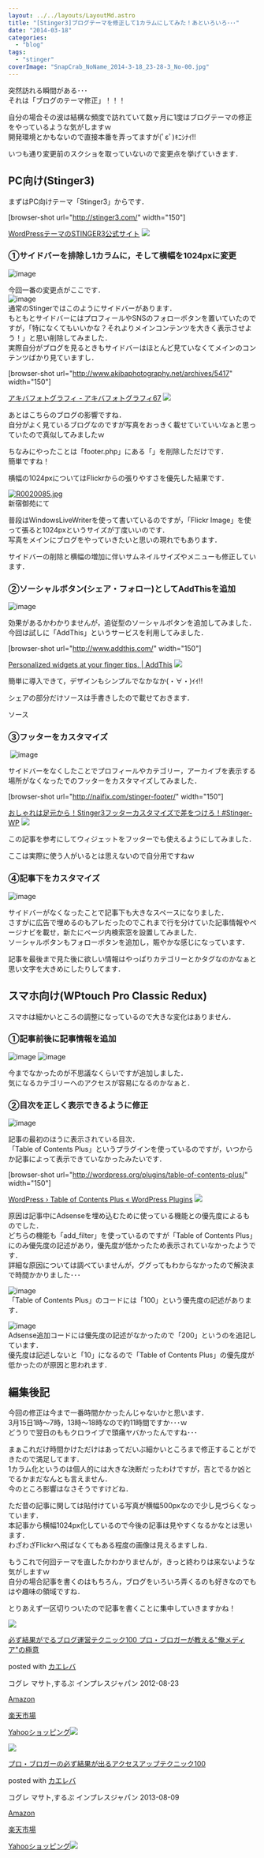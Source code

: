 ```yaml
---
layout: ../../layouts/LayoutMd.astro
title: "[Stinger3]ブログテーマを修正して1カラムにしてみた！あといろいろ･･･"
date: "2014-03-18"
categories: 
  - "blog"
tags: 
  - "stinger"
coverImage: "SnapCrab_NoName_2014-3-18_23-28-3_No-00.jpg"
---
```


突然訪れる瞬間がある･･･  
それは「ブログのテーマ修正」！！！

自分の場合その波は結構な頻度で訪れていて数ヶ月に1度はブログテーマの修正をやっているような気がしますｗ  
開発環境とかもないので直接本番を弄ってますが(ﾟεﾟ)ｷﾆｼﾅｲ!!

いつも通り変更前のスクショを取っていないので変更点を挙げていきます．

## PC向け(Stinger3)

まずはPC向けテーマ「Stinger3」からです．

\[browser-shot url="http://stinger3.com/" width="150"\]

[WordPressテーマのSTINGER3公式サイト](http://stinger3.com/) [![](http://b.hatena.ne.jp/entry/image/http://stinger3.com/)](http://b.hatena.ne.jp/entry/http://stinger3.com/)

### ①サイドバーを排除し1カラムに，そして横幅を1024pxに変更

![image](images/image.png "image")

今回一番の変更点がここです．  
![image](images/image1.png "image")   
通常のStingerではこのようにサイドバーがあります．  
もともとサイドバーにはプロフィールやSNSのフォローボタンを置いていたのですが，「特になくてもいいかな？それよりメインコンテンツを大きく表示させよう！」と思い削除してみました．  
実際自分がブログを見るときもサイドバーはほとんど見ていなくてメインのコンテンツばかり見ていますし．

\[browser-shot url="http://www.akibaphotography.net/archives/5417" width="150"\]

[アキバフォトグラフィ - アキバフォトグラフィ67](http://www.akibaphotography.net/archives/5417) [![](http://b.hatena.ne.jp/entry/image/http://www.akibaphotography.net/archives/5417)](http://b.hatena.ne.jp/entry/http://www.akibaphotography.net/archives/5417)

あとはこちらのブログの影響ですね．  
自分がよく見ているブログなのですが写真をおっきく載せていていいなぁと思っていたので真似してみましたｗ

ちなみにやったことは「footer.php」にある「<?php get\_sidebar(); ?>」を削除しただけです．  
簡単ですね！

横幅の1024pxについてはFlickrからの張りやすさを優先した結果です．

[![R0020085.jpg](images/12518913573_02a0307562_b.jpg)](http://www.flickr.com/photos/67522130@N08/12518913573/ "R0020085.jpg")  
新宿御苑にて

普段はWindowsLiveWriterを使って書いているのですが，「Flickr Image」を使って張ると1024pxというサイズが丁度いいのです．  
写真をメインにブログをやっていきたいと思いの現れでもあります．

サイドバーの削除と横幅の増加に伴いサムネイルサイズやメニューも修正しています．

### ②ソーシャルボタン(シェア・フォロー)としてAddThisを追加

![image](images/image2.png "image")

効果があるかわかりませんが，追従型のソーシャルボタンを追加してみました．  
今回は試しに「AddThis」というサービスを利用してみました．

\[browser-shot url="http://www.addthis.com/" width="150"\]

[Personalized widgets at your finger tips. | AddThis](http://www.addthis.com/) [![](http://b.hatena.ne.jp/entry/image/http://www.addthis.com/)](http://b.hatena.ne.jp/entry/http://www.addthis.com/)

簡単に導入できて，デザインもシンプルでなかなか(・∀・)ｲｲ!!

シェアの部分だけソースは手書きしたので載せておきます．

ソース

### ③フッターをカスタマイズ

 ![image](images/image3.png "image")

サイドバーをなくしたことでプロフィールやカテゴリー，アーカイブを表示する場所がなくなったでのフッターをカスタマイズしてみました．

\[browser-shot url="http://naifix.com/stinger-footer/" width="150"\]

[おしゃれは足元から！Stinger3フッターカスタマイズで差をつけろ！#Stinger-WP](http://naifix.com/stinger-footer/) [![](http://b.hatena.ne.jp/entry/image/http://naifix.com/stinger-footer/)](http://b.hatena.ne.jp/entry/http://naifix.com/stinger-footer/)

この記事を参考にしてウィジェットをフッターでも使えるようにしてみました．

ここは実際に使う人がいるとは思えないので自分用ですねｗ

### ④記事下をカスタマイズ

![image](images/image4.png "image")

サイドバーがなくなったことで記事下も大きなスペースになりました．  
さすがに広告で埋めるのもアレだったのでこれまで行を分けていた記事情報やページナビを載せ，新たにページ内検索窓を設置してみました．  
ソーシャルボタンもフォローボタンを追加し，賑やかな感じになっています．

記事を最後まで見た後に欲しい情報はやっぱりカテゴリーとかタグなのかなぁと思い文字を大きめにしたりしてます．

## スマホ向け(WPtouch Pro Classic Redux)

スマホは細かいところの調整になっているので大きな変化はありません．

### ①記事前後に記事情報を追加

![image](images/image5.png "image") ![image](images/image6.png "image")

今までなかったのが不思議なくらいですが追加しました．  
気になるカテゴリーへのアクセスが容易になるのかなぁと．

### ②目次を正しく表示できるように修正

![image](images/image7.png "image")

記事の最初のほうに表示されている目次．  
「Table of Contents Plus」というプラグインを使っているのですが，いつからか記事によって表示できていなかったみたいです．

\[browser-shot url="http://wordpress.org/plugins/table-of-contents-plus/" width="150"\]

[WordPress › Table of Contents Plus « WordPress Plugins](http://wordpress.org/plugins/table-of-contents-plus/) [![](http://b.hatena.ne.jp/entry/image/http://wordpress.org/plugins/table-of-contents-plus/)](http://b.hatena.ne.jp/entry/http://wordpress.org/plugins/table-of-contents-plus/)

原因は記事中にAdsenseを埋め込むために使っている機能との優先度によるものでした．  
どちらの機能も「add\_filter」を使っているのですが「Table of Contents Plus」にのみ優先度の記述があり，優先度が低かったため表示されていなかったようです．  
詳細な原因については調べていませんが，ググってもわからなかったので解決まで時間かかりました･･･

![image](images/image8.png "image")  
「Table of Contents Plus」のコードには「100」という優先度の記述があります．

![image](images/image9.png "image")  
Adsense追加コードには優先度の記述がなかったので「200」というのを追記しています．  
優先度は記述しないと「10」になるので「Table of Contents Plus」の優先度が低かったのが原因と思われます．

## 編集後記

今回の修正は今まで一番時間かかったんじゃないかと思います．  
3月15日1時～7時，13時～18時なので約11時間ですか･･･ｗ  
どうりで翌日のももクロライブで頭痛ヤバかったんですね･･･

まぁこれだけ時間かけただけはあってだいぶ細かいところまで修正することができたので満足してます．  
1カラム化というのは個人的には大きな決断だったわけですが，吉とでるか凶とでるかまだなんとも言えません．  
今のところ影響はなさそうですけどね．

ただ昔の記事に関しては貼付けている写真が横幅500pxなので少し見づらくなっています．  
本記事から横幅1024px化しているので今後の記事は見やすくなるかなとは思います．  
わざわざFlickrへ飛ばなくてもある程度の画像は見えるますしね．

もうこれで何回テーマを直したかわかりませんが，きっと終わりは来ないような気がしますｗ  
自分の場合記事を書くのはもちろん，ブログをいろいろ弄くるのも好きなのでもはや趣味の領域ですね．

とりあえず一区切りついたので記事を書くことに集中していきますかね！

[![](images/51R5X8BZm-L._SL160_.jpg)](https://www.amazon.co.jp/exec/obidos/ASIN/B009NQ7MGM/mizuka123-22/ref=nosim/)

[必ず結果がでるブログ運営テクニック100 プロ・ブロガーが教える"俺メディア"の極意](https://www.amazon.co.jp/exec/obidos/ASIN/B009NQ7MGM/mizuka123-22/ref=nosim/)

posted with [カエレバ](http://kaereba.com)

コグレ マサト,するぷ インプレスジャパン 2012-08-23

[Amazon](http://www.amazon.co.jp/gp/search?keywords=%8B%C9%88%D3%20%83u%83%8D%83O%89%5E%89c%83e%83N%83j%83b%83N100&__mk_ja_JP=%83J%83%5E%83J%83i&tag=mizuka123-22 "アマゾン")

[楽天市場](http://hb.afl.rakuten.co.jp/hgc/032b53ee.4b34c5ee.0f4a541e.f440145e/?pc=http%3A%2F%2Fsearch.rakuten.co.jp%2Fsearch%2Fmall%2F%25E6%25A5%25B5%25E6%2584%258F%2520%25E3%2583%2596%25E3%2583%25AD%25E3%2582%25B0%25E9%2581%258B%25E5%2596%25B6%25E3%2583%2586%25E3%2582%25AF%25E3%2583%258B%25E3%2583%2583%25E3%2582%25AF100%2F-%2Ff.1-p.1-s.1-sf.0-st.A-v.2%3Fx%3D0%26scid%3Daf_ich_link_urltxt%26m%3Dhttp%3A%2F%2Fm.rakuten.co.jp%2F "楽天市場")

[Yahooショッピング![](//ad.jp.ap.valuecommerce.com/servlet/gifbanner?sid=3066752&pid=881990642)](//ck.jp.ap.valuecommerce.com/servlet/referral?sid=3066752&pid=881990642&vc_url=http%3A%2F%2Fshopping.search.yahoo.co.jp%2Fsearch%3FuIv%3Don%26ei%3DUTF-8%26tab_ex%3Dcommerce%26slider%3D0%26va%3D%25E6%25A5%25B5%25E6%2584%258F%2520%25E3%2583%2596%25E3%2583%25AD%25E3%2582%25B0%25E9%2581%258B%25E5%2596%25B6%25E3%2583%2586%25E3%2582%25AF%25E3%2583%258B%25E3%2583%2583%25E3%2582%25AF100 "Yahooショッピング")

[![](images/51OmKlbWagL._SL160_.jpg)](https://www.amazon.co.jp/exec/obidos/ASIN/B00E9IYWJ4/mizuka123-22/ref=nosim/)

[プロ・ブロガーの必ず結果が出るアクセスアップテクニック100](https://www.amazon.co.jp/exec/obidos/ASIN/B00E9IYWJ4/mizuka123-22/ref=nosim/)

posted with [カエレバ](http://kaereba.com)

コグレ マサト,するぷ インプレスジャパン 2013-08-09

[Amazon](http://www.amazon.co.jp/gp/search?keywords=%83A%83N%83Z%83X%83A%83b%83v%83e%83N%83j%83b%83N100%20%83v%83%8D%81E%83u%83%8D%83K%81%5B&__mk_ja_JP=%83J%83%5E%83J%83i&tag=mizuka123-22 "アマゾン")

[楽天市場](http://hb.afl.rakuten.co.jp/hgc/032b53ee.4b34c5ee.0f4a541e.f440145e/?pc=http%3A%2F%2Fsearch.rakuten.co.jp%2Fsearch%2Fmall%2F%25E3%2582%25A2%25E3%2582%25AF%25E3%2582%25BB%25E3%2582%25B9%25E3%2582%25A2%25E3%2583%2583%25E3%2583%2597%25E3%2583%2586%25E3%2582%25AF%25E3%2583%258B%25E3%2583%2583%25E3%2582%25AF100%2520%25E3%2583%2597%25E3%2583%25AD%25E3%2583%25BB%25E3%2583%2596%25E3%2583%25AD%25E3%2582%25AC%25E3%2583%25BC%2F-%2Ff.1-p.1-s.1-sf.0-st.A-v.2%3Fx%3D0%26scid%3Daf_ich_link_urltxt%26m%3Dhttp%3A%2F%2Fm.rakuten.co.jp%2F "楽天市場")

[Yahooショッピング![](//ad.jp.ap.valuecommerce.com/servlet/gifbanner?sid=3066752&pid=881990642)](//ck.jp.ap.valuecommerce.com/servlet/referral?sid=3066752&pid=881990642&vc_url=http%3A%2F%2Fshopping.search.yahoo.co.jp%2Fsearch%3FuIv%3Don%26ei%3DUTF-8%26tab_ex%3Dcommerce%26slider%3D0%26va%3D%25E3%2582%25A2%25E3%2582%25AF%25E3%2582%25BB%25E3%2582%25B9%25E3%2582%25A2%25E3%2583%2583%25E3%2583%2597%25E3%2583%2586%25E3%2582%25AF%25E3%2583%258B%25E3%2583%2583%25E3%2582%25AF100%2520%25E3%2583%2597%25E3%2583%25AD%25E3%2583%25BB%25E3%2583%2596%25E3%2583%25AD%25E3%2582%25AC%25E3%2583%25BC "Yahooショッピング")
